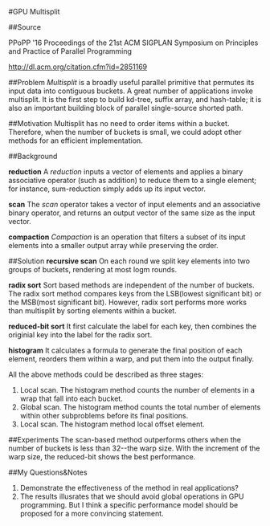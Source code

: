 #GPU Multisplit

##Source

PPoPP '16 Proceedings of the 21st ACM SIGPLAN Symposium on Principles and Practice of Parallel Programming

http://dl.acm.org/citation.cfm?id=2851169

##Problem
*Multisplit* is a broadly useful parallel primitive that permutes its input data into contiguous buckets. A great number of applications invoke multisplit. It is the first step to build kd-tree, suffix array, and hash-table; it is also an important building block of parallel single-source shorted path.

##Motivation
Multisplit has no need to order items within a bucket. Therefore, when the number of buckets is small, we could adopt other methods for an efficient implementation.

##Background

**reduction**
A *reduction* inputs a vector of elements and applies a binary associative operator (such as addition) to reduce them to a single element; for instance, sum-reduction simply adds up its input vector.

**scan**
The *scan* operator takes a vector of input elements and an associative binary operator, and returns an output vector of the same size as the input vector. 

**compaction**
*Compaction* is an operation that filters a subset of its input elements into a smaller output array while preserving the order.

##Solution
**recursive scan**
On each round we split key elements into two groups of buckets, rendering at most logm rounds.

**radix sort**
Sort based methods are independent of the number of buckets. The radix sort method compares keys from the LSB(lowest significant bit) or the MSB(most significant bit). However, radix sort performs more works than multisplit by sorting elements within a bucket.

**reduced-bit sort**
It first calculate the label for each key, then combines the originial key into the label for the radix sort.

**histogram**
It calculates a formula to generate the final position of each element, reorders them within a warp, and put them into the output finally.

All the above methods could be described as three stages:

1. Local scan. The histogram method counts the number of elements in a wrap that fall into each bucket.
2. Global scan. The histogram method counts the total number of elements within other subproblems before its final positions.
3. Local scan. The histogram method local offset element.

##Experiments
The scan-based method outperforms others when the number of buckets is less than 32--the warp size. With the increment of the warp size, the reduced-bit shows the best performance. 

##My Questions&Notes
1. Demonstrate the effectiveness of the method in real applications?
2. The results illusrates that we should avoid global operations in GPU programming. But I think a specific performance model should be proposed for a more convincing statement.
